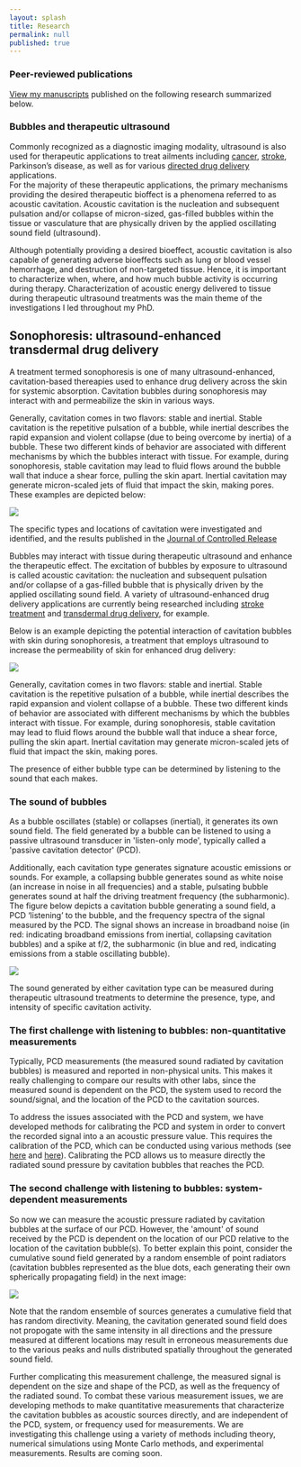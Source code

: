 ```yaml
---
layout: splash
title: Research
permalink: null
published: true
---
```

### Peer-reviewed publications ###
[View my manuscripts](https://scholar.google.com/citations?hl=en&user=yQ-Tm_oAAAAJ) published on the following research summarized below. 


### Bubbles and therapeutic ultrasound ###
Commonly recognized as a diagnostic imaging modality, ultrasound is also used for therapeutic applications to treat ailments including [cancer](http://med.uc.edu/ultrasound/research#topic5), [stroke](http://med.uc.edu/ultrasound/research#topic1), Parkinson’s disease, as well as for various [directed drug delivery](http://med.uc.edu/ultrasound/research#topic2) applications.  
For the majority of these therapeutic applications, the primary mechanisms providing the desired therapeutic bioffect is a phenomena referred to as acoustic cavitation. 
Acoustic cavitation is the nucleation and subsequent pulsation and/or collapse of micron-sized, gas-filled bubbles within the tissue or vasculature that are physically driven by the applied oscillating sound field (ultrasound). 


Although potentially providing a desired bioeffect, acoustic cavitation is also capable of generating adverse bioeffects such as lung or blood vessel hemorrhage, and destruction of non-targeted tissue. 
Hence, it is important to characterize when, where, and how much bubble activity is occurring during therapy. 
Characterization of acoustic energy delivered to tissue  during therapeutic ultrasound treatments was the main theme of the investigations I led throughout my PhD. 


## Sonophoresis: ultrasound-enhanced transdermal drug delivery ##

A treatment termed sonophoresis is one of many ultrasound-enhanced, cavitation-based thereapies used to enhance drug delivery across the skin for systemic absorption. 
Cavitation bubbles during sonophoresis may interact with and permeabilize the skin in various ways. 

Generally, cavitation comes in two flavors: stable and inertial. Stable cavitation is the repetitive pulsation of a bubble, while inertial describes the rapid expansion and violent collapse (due to being overcome by inertia) of a bubble. These two different kinds of behavior are associated with different mechanisms by which the bubbles interact with tissue. For example, during sonophoresis, stable cavitation may lead to fluid flows around the bubble wall that induce a shear force, pulling the skin apart. Inertial cavitation may generate micron-scaled jets of fluid that impact the skin, making pores. 
These examples are depicted below:

![]({{site.baseurl}}https://github.com/richkylet/richkylet.github.io/blob/master/images/skin_cavitation.jpg?raw=true)

The specific types and locations of cavitation were investigated and identified, and the results published in the [Journal of Controlled Release](http://www.sciencedirect.com/science/article/pii/S0168365914005896)




Bubbles may interact with tissue during therapeutic ultrasound and enhance the therapeutic effect. The excitation of bubbles by exposure to ultrasound is called acoustic cavitation: the nucleation and subsequent pulsation and/or collapse of a gas-filled bubble that is physically driven by the applied oscillating sound field. A variety of ultrasound-enhanced drug delivery applications are currently being researched including [stroke treatment](http://med.uc.edu/ultrasound/research#topic1) and [transdermal drug delivery](http://www.sciencedirect.com/science/article/pii/S0168365914005896), for example. 

Below is an example depicting the potential interaction of cavitation bubbles with skin during sonophoresis, a treatment that employs ultrasound to increase the permeability of skin for enhanced drug delivery:


![]({{site.baseurl}}https://github.com/richkylet/richkylet.github.io/blob/master/images/skin_cavitation.jpg?raw=true)

Generally, cavitation comes in two flavors: stable and inertial. Stable cavitation is the repetitive pulsation of a bubble, while inertial describes the rapid expansion and violent collapse of a bubble. These two different kinds of behavior are associated with different mechanisms by which the bubbles interact with tissue. For example, during sonophoresis, stable cavitation may lead to fluid flows around the bubble wall that induce a shear force, pulling the skin apart. Inertial cavitation may generate micron-scaled jets of fluid that impact the skin, making pores. 

The presence of either bubble type can be determined by listening to the sound that each makes. 


### The sound of bubbles ###

As a bubble oscillates (stable) or collapses (inertial), it generates its own sound field. The field generated by a bubble can be listened to using a passive ultrasound transducer in 'listen-only mode', typically called a 'passive cavitation detector' (PCD).  

Additionally, each cavitation type generates signature acoustic emissions or sounds. For example, a collapsing bubble generates sound as white noise (an increase in noise in all frequencies) and a stable, pulsating bubble generates sound at half the driving treatment frequency (the subharmonic). The figure below depicts a cavitation bubble generating a sound field, a PCD ‘listening’ to the bubble, and the frequency spectra of the signal measured by the PCD. The signal shows an increase in broadband noise (in red: indicating broadband emissions from inertial, collapsing cavitation bubbles) and a spike at f/2, the subharmonic (in blue and red, indicating emissions from a stable oscillating bubble). 


![]({{site.baseurl}}https://github.com/richkylet/richkylet.github.io/blob/master/images/cavitationsound.jpg?raw=true)

The sound generated by either cavitation type can be measured during therapeutic ultrasound treatments to determine the presence, type, and intensity of specific cavitation activity. 

### The first challenge with listening to bubbles: non-quantitative measurements ###
Typically, PCD measurements (the measured sound radiated by cavitation bubbles) is measured and reported in non-physical units. This makes it really challenging to compare our results with other labs, since the measured sound is dependent on the PCD, the system used to record the sound/signal, and the location of the PCD to the cavitation sources. 

To address the issues associated with the PCD and system, we have developed methods for calibrating the PCD and system in order to convert the recorded signal into a an acoustic pressure value. This requires the calibration of the PCD, which can be conducted using various methods (see [here](http://scitation.aip.org/content/asa/journal/jasa/138/3/10.1121/1.4929620) and [here](http://scitation.aip.org/content/asa/journal/jasa/138/5/10.1121/1.4935080)). Calibrating the PCD allows us to measure directly the radiated sound pressure by cavitation bubbles that reaches the PCD. 


### The second challenge with listening to bubbles: system-dependent measurements ###
So now we can measure the acoustic pressure radiated by cavitation bubbles at the surface of our PCD. However, the 'amount' of sound received by the PCD is dependent on the location of our PCD relative to the location of the cavitation bubble(s). To better explain this point, consider the cumulative sound field generated by a random ensemble of point radiators (cavitation bubbles represented as the blue dots, each generating their own spherically propagating field) in the next image:

![]({{site.baseurl}}https://github.com/richkylet/richkylet.github.io/blob/master/images/x.gif?raw=true)

Note that the random ensemble of sources generates a cumulative field that has random directivity. Meaning, the cavitation generated sound field does not propogate with the same intensity in all directions and the pressure measured at different locations may result in erroneous measurements due to the various peaks and nulls distributed spatially throughout the generated sound field. 

Further complicating this measurement challenge, the measured signal is dependent on the size and shape of the PCD, as well as the frequency of the radiated sound. To combat these various measurement issues, we are developing methods to make quantitative measurements that characterize the cavitation bubbles as acoustic sources directly, and are independent of the PCD, system, or frequency used for measurements. We are investigating this challenge using a variety of methods including theory, numerical simulations using Monte Carlo methods, and experimental measurements. Results are coming soon. 
